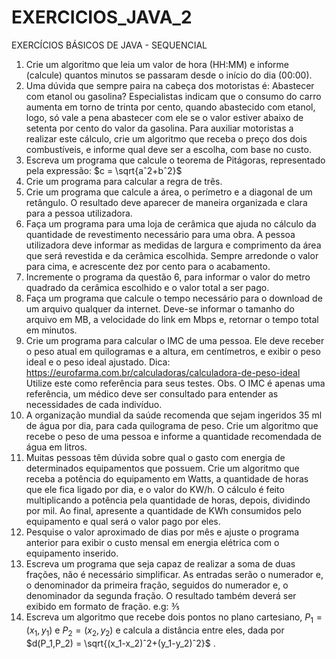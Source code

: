 # EXERCICIOS_JAVA_2
EXERCÍCIOS BÁSICOS DE JAVA - SEQUENCIAL

1. Crie um algoritmo que leia um valor de hora (HH:MM) e informe (calcule) quantos minutos se passaram desde o início do dia (00:00).
2. Uma dúvida que sempre paira na cabeça dos motoristas é: Abastecer com etanol ou gasolina? Especialistas indicam que o consumo do carro aumenta em torno de trinta por cento, quando abastecido com etanol, logo, só vale a pena abastecer com ele se o valor estiver abaixo de setenta por cento do valor da gasolina. Para auxiliar motoristas a realizar este cálculo, crie um algoritmo que receba o preço dos dois combustíveis, e informe qual deve ser a escolha, com base no custo.
3. Escreva um programa que calcule o teorema de Pitágoras, representado pela expressão: $c = \sqrt{aˆ2+bˆ2}$ 
4. Crie um programa para calcular a regra de três.
5. Crie um programa que calcule a área, o perímetro e a diagonal de um retângulo. O resultado deve aparecer de maneira organizada e clara para a pessoa utilizadora.
6. Faça um programa para uma loja de cerâmica que ajuda no cálculo da quantidade de revestimento necessário para uma obra. A pessoa utilizadora deve informar as medidas de largura e comprimento da área que será revestida e da cerâmica escolhida. Sempre arredonde o valor para cima, e acrescente dez por cento para o acabamento.
7. Incremente o programa da questão 6, para informar o valor do metro quadrado da cerâmica escolhido e o valor total a ser pago.
8. Faça um programa que calcule o tempo necessário para o download de um arquivo qualquer da internet. Deve-se informar o tamanho do arquivo em MB, a velocidade do link em Mbps e, retornar o tempo total em minutos.
9. Crie um programa para calcular o IMC de uma pessoa. Ele deve receber o peso atual em quilogramas e a altura, em centímetros, e exibir o peso ideal e o peso ideal ajustado. Dica: https://eurofarma.com.br/calculadoras/calculadora-de-peso-ideal Utilize este como referência para seus testes. Obs. O IMC é apenas uma referência, um médico deve ser consultado para entender as necessidades de cada indivíduo.
10. A organização mundial da saúde recomenda que sejam ingeridos 35 ml de água por dia, para cada quilograma de peso. Crie um algoritmo que recebe o peso de uma pessoa e informe a quantidade recomendada de água em litros.
11. Muitas pessoas têm dúvida sobre qual o gasto com energia de determinados equipamentos que possuem. Crie um algoritmo que receba a potência do equipamento em Watts, a quantidade de horas que ele fica ligado por dia, e o valor do KW/h. O cálculo é feito multiplicando a potência pela quantidade de horas, depois, dividindo por mil. Ao final, apresente a quantidade de KWh consumidos pelo equipamento e qual será o valor pago por eles.
12. Pesquise o valor aproximado de dias por mês e ajuste o programa anterior para exibir o custo mensal em energia elétrica com o equipamento inserido.
13. Escreva um programa que seja capaz de realizar a soma de duas frações, não é necessário simplificar. As entradas serão o numerador e, o denominador da primeira fração, seguidos do numerador e, o denominador da segunda fração. O resultado também deverá ser exibido em formato de fração. e.g: ⅗
14. Escreva um algoritmo que recebe dois pontos no plano cartesiano, $P_1=(x_1,y_1)$ e $P_2=(x_2,y_2)$ e calcula a distância entre eles, dada por $d(P_1,P_2) = \sqrt{(x_1-x_2)ˆ2+(y_1-y_2)ˆ2}$ .
